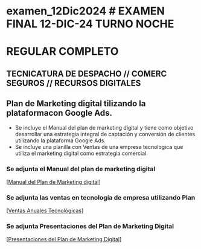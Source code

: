 # examen_12Dic2024    # EXAMEN FINAL 12-DIC-24 TURNO NOCHE
   # REGULAR COMPLETO 
   ## TECNICATURA DE DESPACHO // COMERC SEGUROS // RECURSOS DIGITALES
   
   ## Plan de Marketing digital tilizando la plataformacon Google Ads.

   * Se incluye el Manual del plan de marketing digital y tiene como objetivo desarrollar una estrategia integral de captación y conversión de clientes utilizando la plataforma Google Ads.
   * Se incluye una planilla con Ventas de una empresa tecnologica que utiliza el marketing digital como estrategia comercial.
   
   ### Se adjunta el Manual del plan de marketing digital
   [[Manual del Plan de Marketing digital](https://docs.google.com/document/d/1GIYGmD1J1lbpoUMp1AKINI2UJbAEASRq25cQ8O5e4Nc/edit?usp=sharing)]
   
   ### Se adjunta las ventas en tecnología de empresa utilizando Plan
   [[Ventas Anuales Tecnológicas](https://docs.google.com/spreadsheets/d/1f0sOvm0YYIgyDCl_236v2tk-CD3HUlEXZgM-wQnU6Ow/edit?usp=sharing)]


   ### Se adjunta Presentaciones del Plan de Marketing Digital
   [[Presentaciones del Plan de Marketing Digital](https://gamma.app/docs/Plan-de-Marketing-Digital-Estrategia-Google-Ads-k0t6hqlev3kza3f)]
